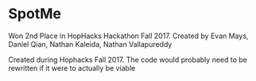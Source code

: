 # SpotMe
Won 2nd Place in HopHacks Hackathon Fall 2017. Created by Evan Mays, Daniel Qian, Nathan Kaleida, Nathan Vallapureddy

Created during Hophacks Fall 2017. The code would probably need to be rewritten if it were to actually be viable
